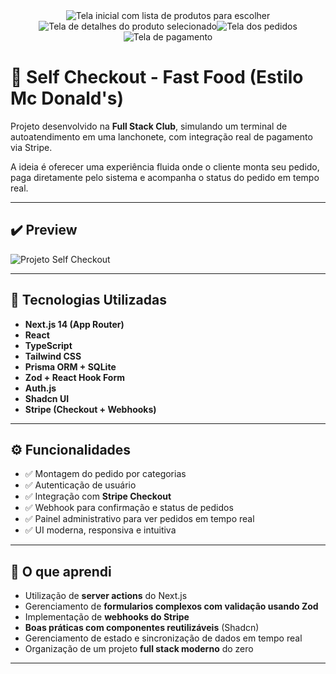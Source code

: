 <div style="display: flex; flex-wrap: wrap; justify-content: center;">
<img src='/public/print_1.png' alt='Tela inicial com lista de produtos para escolher' />
<img src='/public/print_2.png' alt='Tela de detalhes do produto selecionado' />
<img src='/public/print_3.png' alt='Tela dos pedidos' />
<img src='/public/print_4.png' alt='Tela de pagamento' />
</div>

# 🍔 Self Checkout - Fast Food (Estilo Mc Donald's)

Projeto desenvolvido na **Full Stack Club**, simulando um terminal de autoatendimento em uma lanchonete, com integração real de pagamento via Stripe.

A ideia é oferecer uma experiência fluida onde o cliente monta seu pedido, paga diretamente pelo sistema e acompanha o status do pedido em tempo real.

---

## ✔️ Preview

![Projeto Self Checkout](https://fsc-self-checkout.vercel.app/fsw-donalds)

---

## 🚀 Tecnologias Utilizadas

- **Next.js 14 (App Router)**
- **React**
- **TypeScript**
- **Tailwind CSS**
- **Prisma ORM + SQLite**
- **Zod + React Hook Form**
- **Auth.js**
- **Shadcn UI**
- **Stripe (Checkout + Webhooks)**

---

## ⚙️ Funcionalidades

- ✅ Montagem do pedido por categorias
- ✅ Autenticação de usuário
- ✅ Integração com **Stripe Checkout**
- ✅ Webhook para confirmação e status de pedidos
- ✅ Painel administrativo para ver pedidos em tempo real
- ✅ UI moderna, responsiva e intuitiva

---

## 🧠 O que aprendi

- Utilização de **server actions** do Next.js
- Gerenciamento de **formularios complexos com validação usando Zod**
- Implementação de **webhooks do Stripe**
- **Boas práticas com componentes reutilizáveis** (Shadcn)
- Gerenciamento de estado e sincronização de dados em tempo real
- Organização de um projeto **full stack moderno** do zero

---
